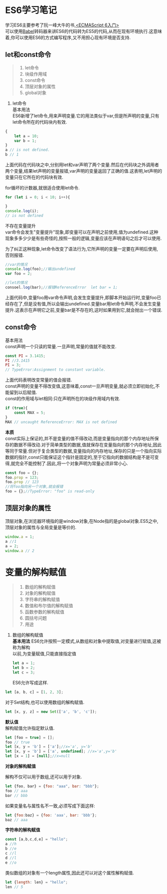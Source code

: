 # ES6学习笔记
学习ES6主要参考了阮一峰大牛的书,[<ECMAScript 6入门>](http://es6.ruanyifeng.com/)  
可以使用[Babel](https://babeljs.io/repl)转码器来讲ES6的代码转为ES5的代码,从而在现有环境执行.这意味着,你可以使用ES6的方式编写程序,又不用担心现有环境是否支持.  
## let和const命令  
> 1. let命令
> 2. 块级作用域
> 3. const命令
> 4. 顶层对象的属性
> 5. global对象


1. let命令  
基本用法  
ES6新增了let命令,用来声明变量.它的用法类似于var,但是所声明的变量,只有let命令所在的代码块内有效.  
``` JavaScript
{
    let a = 10;
    var b = 1;
}
a // is not defined.
b // 1
```  
上面代码在代码块之中,分别用let和var声明了两个变量.然后在代码块之外调用者两个变量,结果let声明的变量报错,var声明的变量返回了正确的值.这表明,let声明的变量只在它所在的代码块有效.

for循坏的计数器,就很适合使用let命令.
``` JavaScript
for (let i = 0; i < 10; i++){

}
console.log(i);
// is not defined
```  
不存在变量提升  
var命令会发生"变量提升"现象,即变量可以在声明之前使用,值为undefined.这种现象多多少少是有些奇怪的,按照一般的逻辑,变量应该在声明语句之后才可以使用.  

为了纠正这种现象,let命令改变了语法行为,它所声明的变量一定要在声明后使用,否则报错.  
``` JavaScript
//var的情况
console.log(foo);//输出undefined  
var foo = 2;

//let的情况  
consoel.log(bar);//报错ReferenceError  let bar = 1;
```
上面代码中,变量foo用var命令声明,会发生变量提升,即脚本开始运行时,变量foo已经存在了,但是没有值,所以会输出undefined.变量bar用let命令声明,不会发生变量提升.这表示在声明它之前,变量bar是不存在的,这时如果用到它,就会抛出一个错误.  
## const命令
基本用法  
const声明一个只读的常量.一旦声明,常量的值就不能改变.
``` JavaScript
const PI = 3.1415;
PI //3.1415
PI = 3;
// TypeError:Assignment to constant variable.
```
上面代码表明改变常量的值会报错.  
const声明的变量不得改变值,这意味着,const一旦声明变量,就必须立即初始化,不能留到以后赋值.  
const的作用域与let相同:只在声明所在的块级作用域内有效.
``` JavaScript
if (true){
    const MAX = 5;
}
MAX // uncaught ReferenceError: MAX is not defined  
```
**本质**  
const实际上保证的,并不是变量的值不得改动,而是变量指向的那个内存地址所保存的数据不得改动.对于简单类型的数据,值就保存在变量指向的那个内存地址,因此等同于常量.但对于复合类型的数据,变量指向的内存地址,保存的只是一个指向实际数据的指针,const只能保证这个指针是固定的,至于它指向的数据结构是不是可变得,就完全不能控制了.因此,将一个对象声明为常量必须非常小心.  
``` JavaScript
const foo = {};
foo.prop = 123;
foo.prop // 123
//将foo指向另一个对象,就会报错
foo = {};//TypeError: "foo" is read-only
```
## 顶层对象的属性  
顶层对象,在浏览器环境指的是window对象,在Node指的是global对象.ES5之中,顶层对象的属性与全局变量是等价的.
``` JavaScript
window.a = 1;
a //1
a = 2;
window.a // 2
```  
# 变量的解构赋值  
> 1. 数组的解构赋值
> 2. 对象的解构赋值
> 3. 字符串的解构赋值
> 4. 数值和布尔值的解构赋值
> 5. 函数参数的解构赋值
> 6. 圆括号问题
> 7. 用途

1. 数组的解构赋值  
   **基本用法**
   ES6允许按照一定模式,从数组和对象中提取值,对变量进行赋值,这被称为解构  
   以前,为变量赋值,只能直接指定值  
   ``` JavaScript
   let a = 1;
   let b = 2;
   let c = 3;
   ```
   ES6允许写成这样.  
``` JavaScript
let [a, b, c] = [1, 2, 3];
```
对于Set结构,也可以使用数组的解构赋值.  
``` JavaScript
let [x, y, z] = new Set(['a', 'b', 'c']);
```  

**默认值**  
解构赋值允许指定默认值.  

``` JavaScript
let [foo = true] = [];  
foo // true
let [x, y = 'b'] = ['a'];//x='a', y='b'  
let [x, y = 'b'] = ['a', undefined]; //x='a',y='b'
let [x = 1] = [null];//x=null
```
**对象的解构赋值**  

解构不仅可以用于数组,还可以用于对象.  
``` JavaScript
let {foo, bar} = {foo: "aaa", bar: "bbb"};
foo // aaa
bar // bbb
```  

如果变量名与属性名不一致,必须写成下面这样:  
``` JavaScript
let {foo:baz} = {foo: 'aaa', bar: 'bbb'};
baz // aaa
```  
**字符串的解构赋值**  
``` JavaScript
const [a,b,c,d,e] = "hello";
a //h
b //e
c //l
d //l
e //o
```  

类似数组的对象有一个length属性,因此还可以对这个属性解构赋值.  
``` JavaScript
let {length: len} = "hello";
len // 5
```  
